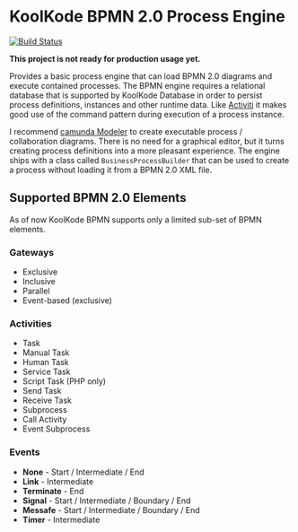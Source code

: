 # KoolKode BPMN 2.0 Process Engine

[![Build Status](https://travis-ci.org/koolkode/bpmn.svg?branch=master)](https://travis-ci.org/koolkode/bpmn)

**This project is not ready for production usage yet.**

Provides a basic process engine that can load BPMN 2.0 diagrams and execute contained processes. The BPMN engine
requires a relational database that is supported by KoolKode Database in order to persist process definitions, instances
and other runtime data. Like [Activiti](http://activiti.org/) it makes good use of the command pattern during execution
of a process instance.

I recommend [camunda Modeler](http://camunda.org/bpmn/tool/) to create executable process / collaboration diagrams. There is
no need for a graphical editor, but it turns creating process definitions into a more pleasant experience. The engine ships
with a class called `BusinessProcessBuilder` that can be used to create a process without loading it from a BPMN 2.0
XML file.

## Supported BPMN 2.0 Elements

As of now KoolKode BPMN supports only a limited sub-set of BPMN elements.

### Gateways

- Exclusive
- Inclusive
- Parallel
- Event-based (exclusive)

### Activities

- Task
- Manual Task
- Human Task
- Service Task
- Script Task (PHP only)
- Send Task
- Receive Task
- Subprocess
- Call Activity
- Event Subprocess

### Events

- **None** - Start / Intermediate / End
- **Link** - Intermediate
- **Terminate** - End
- **Signal** - Start / Intermediate / Boundary / End
- **Messafe** - Start / Intermediate / Boundary / End
- **Timer** - Intermediate
